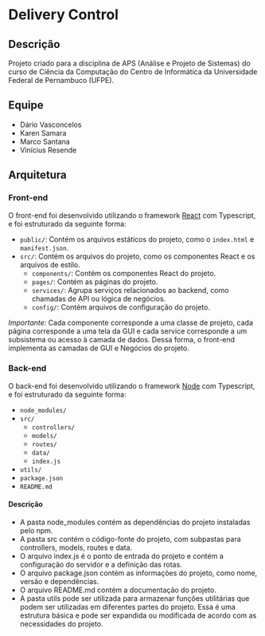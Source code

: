 # Delivery Control

## Descrição

Projeto criado para a disciplina de APS (Análise e Projeto de Sistemas) do curso de Ciência da Computação do Centro de Informática da Universidade Federal de Pernambuco (UFPE).

## Equipe

- Dário Vasconcelos
- Karen Samara
- Marco Santana
- Vinícius Resende

## Arquitetura

### Front-end

O front-end foi desenvolvido utilizando o framework [React](https://reactjs.org/) com Typescript, e foi estruturado da seguinte forma:

- `public/`: Contém os arquivos estáticos do projeto, como o `index.html` e `manifest.json`.
- `src/`: Contém os arquivos do projeto, como os componentes React e os arquivos de estilo.
  - `components/`: Contém os componentes React do projeto.
  - `pages/`: Contém as páginas do projeto.
  - `services/`: Agrupa serviços relacionados ao backend, como chamadas de API ou lógica de negócios.
  - `config/`: Contém arquivos de configuração do projeto.

_Importante:_ Cada componente corresponde a uma classe de projeto, cada página corresponde a uma tela da GUI e cada service corresponde a um subsistema ou acesso à camada de dados. Dessa forma, o front-end implementa as camadas de GUI e Negócios do projeto.

### Back-end

O back-end foi desenvolvido utilizando o framework [Node](https://nodejs.org/) com Typescript, e foi estruturado da seguinte forma:

- `node_modules/`
- `src/`
  - `controllers/`
  - `models/`
  - `routes/`
  - `data/`
  - `index.js`
- `utils/`
- `package.json`
- `README.md`

#### Descrição

- A pasta node_modules contém as dependências do projeto instaladas pelo npm.
- A pasta src contém o código-fonte do projeto, com subpastas para controllers, models, routes e data.
- O arquivo index.js é o ponto de entrada do projeto e contém a configuração do servidor e a definição das rotas.
- O arquivo package.json contém as informações do projeto, como nome, versão e dependências.
- O arquivo README.md contém a documentação do projeto.
- A pasta utils pode ser utilizada para armazenar funções utilitárias que podem ser utilizadas em diferentes partes do projeto.
Essa é uma estrutura básica e pode ser expandida ou modificada de acordo com as necessidades do projeto.
